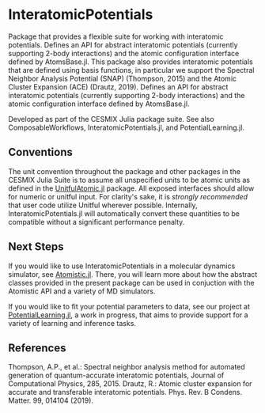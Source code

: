 # InteratomicPotentials

Package that provides a flexible suite for working with interatomic potentials. Defines an API for abstract interatomic potentials (currently supporting 2-body interactions) and the atomic configuration interface defined by AtomsBase.jl. This package also provides interatomic potentials that are defined using basis functions, in particular we support the Spectral Neighbor Analysis Potential (SNAP) (Thompson, 2015) and the Atomic Cluster Expansion (ACE) (Drautz, 2019). Defines an API for abstract interatomic potentials (currently supporting 2-body interactions) and the atomic configuration interface defined by AtomsBase.jl.

Developed as part of the CESMIX Julia package suite. See also ComposableWorkflows, InteratomicPotentials.jl, and PotentialLearning.jl.


## Conventions

The unit convention throughout the package and other packages in the CESMIX Julia Suite is to assume all unspecified units to be atomic units as defined in the [UnitfulAtomic.jl](https://github.com/sostock/UnitfulAtomic.jl) package. All exposed interfaces should allow for numeric or unitful input. For clarity's sake, it is _strongly recommended_ that user code utilize Unitful wherever possible. Internally, InteratomicPotentials.jl will automatically convert these quantities to be compatible without a significant performance penalty.


## Next Steps

If you would like to use InteratomicPotentials in a molecular dynamics simulator, see [Atomistic.jl](https://github.com/cesmix-mit/Atomistic.jl). There, you will learn more about how the abstract classes provided in the present package can be used in conjuction with the Atomistic API and a variety of MD simulators. 

If you would like to fit your potential parameters to data, see our project at [PotentialLearning.jl](https://github.com/cesmix-mit/PotentialLearning.jl), a work in progress, that aims to provide support for a variety of learning and inference tasks.

## References
Thompson, A.P., et al.: Spectral neighbor analysis method for automated generation of quantum-accurate interatomic potentials, Journal of Computational Physics, 285, 2015.
Drautz, R.: Atomic cluster expansion for accurate and transferable interatomic potentials. Phys. Rev. B Condens. Matter. 99, 014104 (2019).
